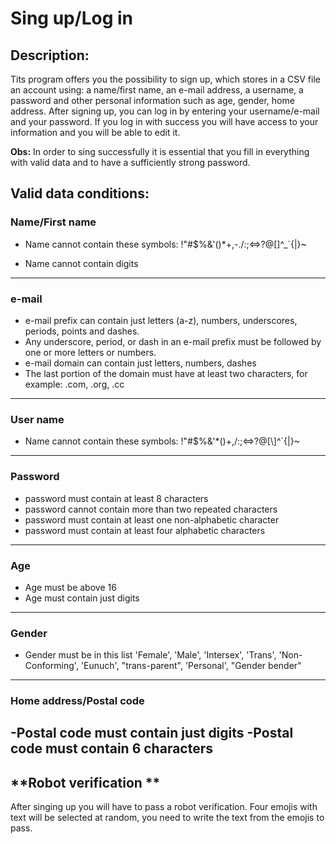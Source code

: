 # Sing up/Log in

## **Description:**

Tits program offers you the possibility to sign up, which stores in a CSV file an account using: a name/first name, an e-mail address, a username, a password and other personal information such as age, gender, home address. After signing up, you can log in by entering your username/e-mail and your password. If you log in with success you will have access to your information and you will be able to edit it.

**Obs:** In order to sing successfully it is essential that you fill in everything with valid data and to have a sufficiently strong password.

## **Valid data conditions:**


### Name/First name

- Name cannot contain these symbols: !"#$%&'()*+,-./:;<=>?@[\]^_`{|}~
* Name cannot contain digits
---
### e-mail

- e-mail prefix can contain just letters (a-z), numbers, underscores, periods, points and dashes.
- Any underscore, period, or dash in an e-mail prefix must be followed by one or more letters or numbers.
- e-mail domain can contain just letters, numbers, dashes
- The last portion of the domain must have at least two characters, for example: .com, .org, .cc
---
### User name

- Name cannot contain these symbols: !"#$%&\'*()+,/:;<=>?@[\\]^`{|}~
---
### Password

- password must contain at least 8 characters
- password cannot contain more than two repeated characters
- password must contain at least one non-alphabetic character
- password must contain at least four alphabetic characters
---
### Age

- Age must be above 16
- Age must contain just digits
---
### Gender

-  Gender must be in this list 'Female', 'Male', 'Intersex', 'Trans', 'Non-Conforming', 'Eunuch', "trans-parent", 'Personal', "Gender bender"
---
### Home address/Postal code

-Postal code must contain just digits
-Postal code must contain 6 characters
---

## **Robot verification **

After singing up you will have to pass a robot verification. Four emojis with text will be selected at random, you need to write the text from the emojis to pass.

